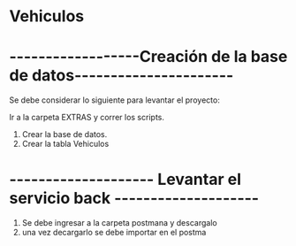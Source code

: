 # Vehiculos
# ------------------Creación de la base de datos----------------------

Se debe considerar lo siguiente para levantar el proyecto:

Ir a la carpeta EXTRAS y correr los scripts.

1. Crear la base de datos.
2. Crear la tabla Vehiculos

# -------------------- Levantar el servicio back --------------------

1. Se debe ingresar a la carpeta postmana  y descargalo
 2. una vez decargarlo se debe importar en el postma
 

 



